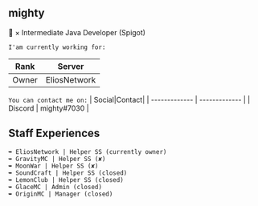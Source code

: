 ## mighty

🗿 × Intermediate Java Developer (Spigot)

`I'am currently working for:`

|   Rank|Server|
| ------------- | ------------- |
| Owner  | EliosNetwork |

`You can contact me on:`
|   Social|Contact|
| ------------- | ------------- |
| Discord  | mighty#7030 |

## Staff Experiences
    ➥ EliosNetwork | Helper SS (currently owner)
    ➥ GravityMC | Helper SS (✘)
    ➥ MoonWar | Helper SS (✘)
    ➥ SoundCraft | Helper SS (closed)
    ➥ LemonClub | Helper SS (closed)
    ➥ GlaceMC | Admin (closed)
    ➥ OriginMC | Manager (closed)
